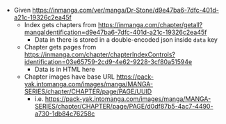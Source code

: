 - Given https://inmanga.com/ver/manga/Dr-Stone/d9e47ba6-7dfc-401d-a21c-19326c2ea45f
  + Index gets chapters from https://inmanga.com/chapter/getall?mangaIdentification=d9e47ba6-7dfc-401d-a21c-19326c2ea45f
    - Data in there is stored in a double-encoded json inside `data` key
  + Chapter gets pages from https://inmanga.com/chapter/chapterIndexControls?identification=03e65759-2cd9-4e62-9228-3cf80a51594e
    - Data is in HTML here
  + Chapter images have base URL https://pack-yak.intomanga.com/images/manga/MANGA-SERIES/chapter/CHAPTER/page/PAGE/UUID
    - i.e. https://pack-yak.intomanga.com/images/manga/MANGA-SERIES/chapter/CHAPTER/page/PAGE/d0df87b5-4ac7-4490-a730-1db84c76258c
